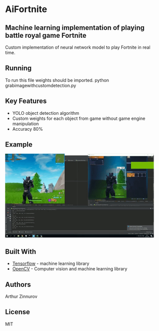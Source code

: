 <h1 align="left">
  <br>AiFortnite<br>
</h1>

## Machine learning implementation of playing battle royal game Fortnite

Custom implementation of neural network model to play Fortnite in real time. 


## Running
To run this file weights should be imported.
python grabimagewithcustomdetection.py

## Key Features
* YOLO object detection algorithm 
* Custom weights for each object from game without game engine manipulation 
* Accuracy 80%


## Example

![Alt Text](giphy.gif)


## Built With

* [Tensorflow](https://www.tensorflow.org) - machine learning library 
* [OpenCV](https://opencv.org) - Computer vision and machine learning library 

## Authors
Arthur Zinnurov

## License
MIT
